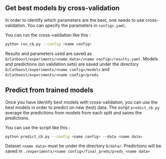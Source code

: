 **Get best models by cross-validation**
---------------------------------------
In order to identify which parameters are the best, one needs to use cross-validation. You can specify the parameters in `configs.yaml`.

You can run the cross-validation like this : 
```sh
python run_cb.py --config <name config>
```

Results and parameters used are saved as `O/Catboost/experiments/<name_data>/<name config>/results.yaml`.
Models and predictions (on validation sets) are saved under the directory `O/Catboost/experiments/<name config>/models` and
`O/Catboost/experiments/<name config>/preds`.

**Predict from trained models**
---------------------------------------
Once you have identify best models with cross-validation, you can use the best models in order to predict on new (test) data. The script `predict_cb.py` average the predictions from models from each split and saves the predictions.  

You can use the script like this : 
```sh
python predict_cb.py --config <name config> --data <name data>
```

Dataset `<name data>` must be under the directory `O/data/`.
Predictions will be saved in `./experiments/<name config>/final_preds/preds_<name data>`
